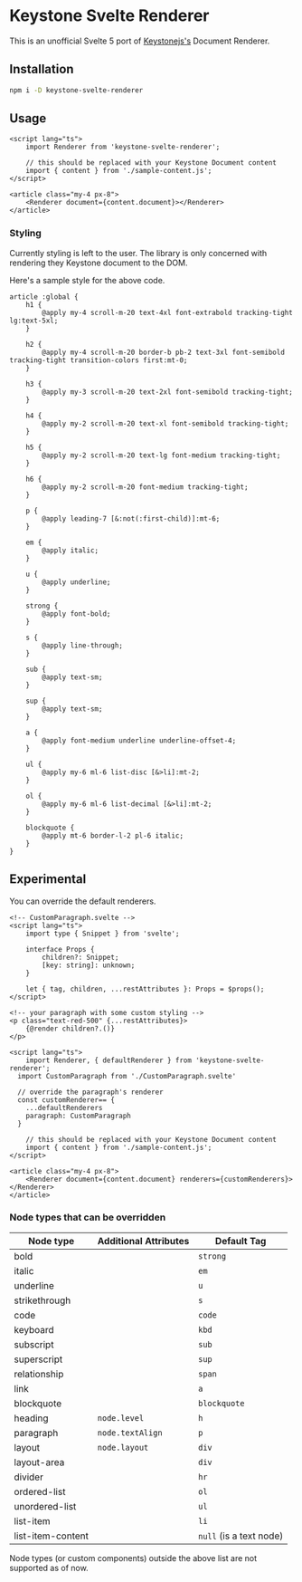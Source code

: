 # Keystone Svelte Renderer

This is an unofficial Svelte 5 port of [Keystonejs's](https://keystonejs.com) Document Renderer.

## Installation

```bash
npm i -D keystone-svelte-renderer
```

## Usage

```svelte
<script lang="ts">
	import Renderer from 'keystone-svelte-renderer';

	// this should be replaced with your Keystone Document content
	import { content } from './sample-content.js';
</script>

<article class="my-4 px-8">
	<Renderer document={content.document}></Renderer>
</article>
```

### Styling

Currently styling is left to the user. The library is only concerned with rendering they Keystone document to the DOM.

Here's a sample style for the above code.

```postcss
article :global {
	h1 {
		@apply my-4 scroll-m-20 text-4xl font-extrabold tracking-tight lg:text-5xl;
	}

	h2 {
		@apply my-4 scroll-m-20 border-b pb-2 text-3xl font-semibold tracking-tight transition-colors first:mt-0;
	}

	h3 {
		@apply my-3 scroll-m-20 text-2xl font-semibold tracking-tight;
	}

	h4 {
		@apply my-2 scroll-m-20 text-xl font-semibold tracking-tight;
	}

	h5 {
		@apply my-2 scroll-m-20 text-lg font-medium tracking-tight;
	}

	h6 {
		@apply my-2 scroll-m-20 font-medium tracking-tight;
	}

	p {
		@apply leading-7 [&:not(:first-child)]:mt-6;
	}

	em {
		@apply italic;
	}

	u {
		@apply underline;
	}

	strong {
		@apply font-bold;
	}

	s {
		@apply line-through;
	}

	sub {
		@apply text-sm;
	}

	sup {
		@apply text-sm;
	}

	a {
		@apply font-medium underline underline-offset-4;
	}

	ul {
		@apply my-6 ml-6 list-disc [&>li]:mt-2;
	}

	ol {
		@apply my-6 ml-6 list-decimal [&>li]:mt-2;
	}

	blockquote {
		@apply mt-6 border-l-2 pl-6 italic;
	}
}
```

## Experimental

You can override the default renderers.

```svelte
<!-- CustomParagraph.svelte -->
<script lang="ts">
	import type { Snippet } from 'svelte';

	interface Props {
		children?: Snippet;
		[key: string]: unknown;
	}

	let { tag, children, ...restAttributes }: Props = $props();
</script>

<!-- your paragraph with some custom styling -->
<p class="text-red-500" {...restAttributes}>
	{@render children?.()}
</p>
```

```svelte
<script lang="ts">
	import Renderer, { defaultRenderer } from 'keystone-svelte-renderer';
  import CustomParagraph from './CustomParagraph.svelte'

  // override the paragraph's renderer
  const customRenderer== {
    ...defaultRenderers
    paragraph: CustomParagraph
  } 

	// this should be replaced with your Keystone Document content
	import { content } from './sample-content.js';
</script>

<article class="my-4 px-8">
	<Renderer document={content.document} renderers={customRenderers}></Renderer>
</article>
```

### Node types that can be overridden

| Node type         | Additional Attributes | Default Tag             |
| ----------------- | --------------------- | ----------------------- |
| bold              |                       | `strong`                |
| italic            |                       | `em`                    |
| underline         |                       | `u`                     |
| strikethrough     |                       | `s`                     |
| code              |                       | `code`                  |
| keyboard          |                       | `kbd`                   |
| subscript         |                       | `sub`                   |
| superscript       |                       | `sup`                   |
| relationship      |                       | `span`                  |
| link              |                       | `a`                     |
| blockquote        |                       | `blockquote`            |
| heading           | `node.level`          | `h`                     |
| paragraph         | `node.textAlign`      | `p`                     |
| layout            | `node.layout`         | `div`                   |
| layout-area       |                       | `div`                   |
| divider           |                       | `hr`                    |
| ordered-list      |                       | `ol`                    |
| unordered-list    |                       | `ul`                    |
| list-item         |                       | `li`                    |
| list-item-content |                       | `null` (is a text node) |

Node types (or custom components) outside the above list are not supported as of now.
